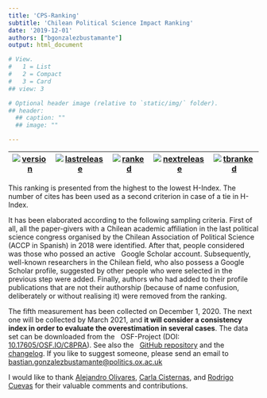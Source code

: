 ```yaml
---
title: 'CPS-Ranking'
subtitle: 'Chilean Political Science Impact Ranking'
date: '2019-12-01'
authors: ["bgonzalezbustamante"]
output: html_document

# View.
#   1 = List
#   2 = Compact
#   3 = Card
## view: 3

# Optional header image (relative to `static/img/` folder).
## header:
  ## caption: ""
  ## image: ""

---
```


| [![version](https://img.shields.io/badge/version-v3.0.0-blue.svg)](https://github.com/bgonzalezbustamante/CPS-Ranking/blob/master/changelog.txt) | [![lastrelease](https://img.shields.io/badge/latest%20release-December%202020-orange.svg)](/ranking/series/2020-12-16-impact-ranking/) | [![ranked](https://img.shields.io/badge/cases%20ranked-152-brightgreen.svg)](/ranking/series/2020-12-16-impact-ranking/) | [![nextrelease](https://img.shields.io/badge/next%20release-March%202021-red.svg)](https://github.com/bgonzalezbustamante/CPS-Ranking/blob/master/changelog.txt) | [![tbranked](https://img.shields.io/badge/to%20be%20ranked-0-yellow.svg)](https://github.com/bgonzalezbustamante/CPS-Ranking/blob/master/to-be-ranked.md) |
|---|---|---|---|---|

This ranking is presented from the highest to the lowest H-Index. The number of cites has been used as a second criterion in case of a tie in H-Index.

It has been elaborated according to the following sampling criteria. First of all, all the paper-givers with a Chilean academic affiliation in the last political science congress organised by the Chilean Association of Political Science (ACCP in Spanish) in 2018 were identified. After that, people considered was those who possed an active <i class="ai ai-google-scholar"></i> &nbsp; Google Scholar account. Subsequently, well-known researchers in the Chilean field, who also possess a Google Scholar profile, suggested by other people who were selected in the previous step were added. Finally, authors who had added to their profile publications that are not their authorship (because of name confusion, deliberately or without realising it) were removed from the ranking.

The fifth measurement has been collected on December 1, 2020. The next one will be collected by March 2021, and **it will consider a consistency index in order to evaluate the overestimation in several cases**. The data set can be downloaded from the <i class="ai ai-osf"></i> &nbsp; OSF-Project (DOI: [10.17605/OSF.IO/C8PRA](http://doi.org/10.17605/OSF.IO/C8PRA)). See also the <i class="fab fa-github-alt"></i> &nbsp; [GitHub repository](https://github.com/bgonzalezbustamante/CPS-Ranking) and the [changelog](https://github.com/bgonzalezbustamante/CPS-Ranking/blob/master/changelog.txt). If you like to suggest someone, please send an email to <i class="fas fa-envelope"></i> &nbsp; bastian.gonzalezbustamante@politics.ox.ac.uk 

I would like to thank [Alejandro Olivares](/authors/aolivares/), [Carla Cisternas](/authors/ccisternas/), and [Rodrigo Cuevas](/authors/rcuevas/) for their valuable comments and contributions. 
